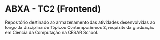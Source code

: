 # ABXA - TC2 (Frontend)

Repositório destinado ao armazenamento das atividades desenvolvidas ao longo da disciplina de Tópicos Contemporâneos 2, requisito da graduação em Ciência da Computação na CESAR School.
